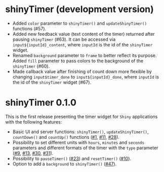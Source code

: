 # shinyTimer (development version)

* Added `color` parameter to `shinyTimer()` and `updateShinyTimer()` functions (#57).
* Added new feedback value (text content of the timer) returned after pausing `shinyTimer` (#63). It can be accessed via `input${inputId}_content`, where `inputId` is the id of the `shinyTimer` widget.
* Renamed `background` parameter to `frame` to better reflect its purpose. Added `fill` parameter to pass colors to the background of the `shinyTimer` (#60).
* Made callback value after finishing of count down more flexible by changing `input$timer_done` to `input${inputId}_done`, where `inputId` is the id of the `shinyTimer` widget (#67).

# shinyTimer 0.1.0

This is the first release presenting the timer widget for `Shiny` applications with the following features:

* Basic UI and server functions: `shinyTimer()`, `updateShinyTimer()`, `countDown()` and `countUp()` functions ([#1](https://github.com/maciekbanas/shinyTimer/issues/1), [#11](https://github.com/maciekbanas/shinyTimer/issues/11), [#28](https://github.com/maciekbanas/shinyTimer/issues/28)).
* Possibility to set different units with `hours`, `minutes` and `seconds` parameters and different formats of the timer with the `type` parameter ([#9](https://github.com/maciekbanas/shinyTimer/issues/9), [#13](https://github.com/maciekbanas/shinyTimer/issues/13), [#30](https://github.com/maciekbanas/shinyTimer/issues/30), [#31](https://github.com/maciekbanas/shinyTimer/issues/31)).
* Possibility to `pauseTimer()` ([#23](https://github.com/maciekbanas/shinyTimer/issues/23)) and `resetTimer()` ([#10](https://github.com/maciekbanas/shinyTimer/issues/10)).
* Option to add a `background` to `shinyTimer()` ([#47](https://github.com/maciekbanas/shinyTimer/issues/47)).
